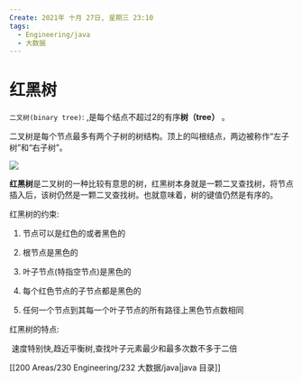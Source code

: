 ```yaml
---
Create: 2021年 十月 27日, 星期三 23:10
tags: 
  - Engineering/java
  - 大数据
---
```

# 红黑树

`二叉树(binary tree)`: ,是每个结点不超过2的有序**树（tree）** 。

二叉树是每个节点最多有两个子树的树结构。顶上的叫根结点，两边被称作“左子树”和“右子树”。

![](https://images-1257755739.cos.ap-guangzhou.myqcloud.com/hexo/posts/java-data-structure/%E4%BA%8C%E5%8F%89%E6%A0%91.bmp)

**红黑树**是二叉树的一种比较有意思的树，红黑树本身就是一颗二叉查找树，将节点插入后，该树仍然是一颗二叉查找树。也就意味着，树的键值仍然是有序的。

红黑树的约束:

1.  节点可以是红色的或者黑色的
    
2.  根节点是黑色的
    
3.  叶子节点(特指空节点)是黑色的
    
4.  每个红色节点的子节点都是黑色的
    
5.  任何一个节点到其每一个叶子节点的所有路径上黑色节点数相同
    

红黑树的特点:

 速度特别快,趋近平衡树,查找叶子元素最少和最多次数不多于二倍

[[200 Areas/230 Engineering/232 大数据/java|java 目录]]

